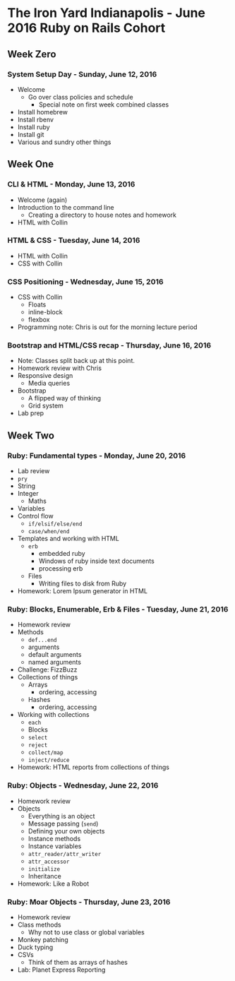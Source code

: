 # The Iron Yard Indianapolis - June 2016 Ruby on Rails Cohort

## Week Zero

### System Setup Day - Sunday, June 12, 2016

- Welcome
	- Go over class policies and schedule
		- Special note on first week combined classes
- Install homebrew
- Install rbenv
- Install ruby
- Install git
- Various and sundry other things

## Week One

### CLI & HTML - Monday, June 13, 2016

- Welcome (again)
- Introduction to the command line
	- Creating a directory to house notes and homework
- HTML with Collin

### HTML & CSS - Tuesday, June 14, 2016

- HTML with Collin
- CSS with Collin

### CSS Positioning - Wednesday, June 15, 2016

- CSS with Collin
	- Floats
	- inline-block
	- flexbox
- Programming note: Chris is out for the morning lecture period

### Bootstrap and HTML/CSS recap - Thursday, June 16, 2016

- Note: Classes split back up at this point.
- Homework review with Chris
- Responsive design
	- Media queries
- Bootstrap
	- A flipped way of thinking
	- Grid system
- Lab prep

## Week Two

### Ruby: Fundamental types - Monday, June 20, 2016

- Lab review
- `pry`
- String
- Integer
	- Maths
- Variables
- Control flow
	- `if/elsif/else/end`
	- `case/when/end`
- Templates and working with HTML
	- `erb`
		- embedded ruby
		- Windows of ruby inside text documents
		- processing erb
	- Files
		- Writing files to disk from Ruby
- Homework: Lorem Ipsum generator in HTML

### Ruby: Blocks, Enumerable, Erb & Files - Tuesday, June 21, 2016

- Homework review
- Methods
	- `def...end`
	- arguments
	- default arguments
	- named arguments
- Challenge: FizzBuzz
- Collections of things
	- Arrays
		- ordering, accessing
	- Hashes
		- ordering, accessing
- Working with collections
	- `each`
	- Blocks
	- `select`
	- `reject`
	- `collect/map`
	- `inject/reduce`
- Homework: HTML reports from collections of things

### Ruby: Objects - Wednesday, June 22, 2016

- Homework review
- Objects
	- Everything is an object
	- Message passing (`send`)
	- Defining your own objects
	- Instance methods
	- Instance variables
	- `attr_reader/attr_writer`
	- `attr_accessor`
	- `initialize`
	- Inheritance
- Homework: Like a Robot

### Ruby: Moar Objects - Thursday, June 23, 2016

- Homework review
- Class methods
	- Why not to use class or global variables
- Monkey patching
- Duck typing
- CSVs
	- Think of them as arrays of hashes
- Lab: Planet Express Reporting